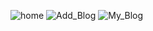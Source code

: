 
![home](https://github.com/user-attachments/assets/96cea733-6e62-47f1-84da-af490e02916c)
![Add_Blog](https://github.com/user-attachments/assets/11884f64-2881-4c41-b6ec-5c675a4aabcf)
![My_Blog](https://github.com/user-attachments/assets/435a998b-7845-45ca-9038-b89b3b2a87ee)
